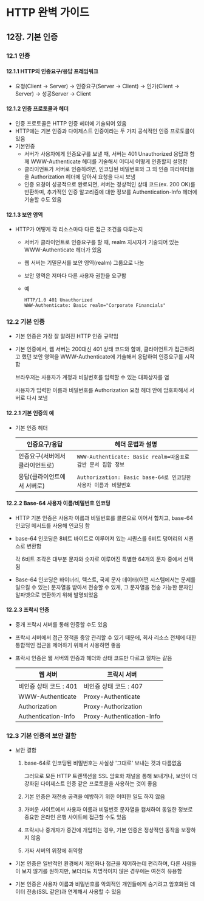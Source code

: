 # HTTP 완벽 가이드

## 12장. 기본 인증

### 12.1 인증

#### 12.1.1 HTTP의 인증요구/응답 프레임워크

- 요청(Client → Server) → 인증요구(Server → Client) → 인가(Client → Server) → 성공Server → Client

#### 12.1.2 인증 프로토콜과 헤더

- 인증 프로토콜은 HTTP 인증 헤더에 기술되어 있음
- HTTP에는 기본 인증과 다이제스트 인증이라는 두 가지 공식적인 인증 프로토콜이 있음
- 기본인증
  - 서버가 사용자에게 인증요구를 보낼 때, 서버는 401 Unauthorized 응답과 함께 WWW-Authenticate 헤더를 기술해서 어디서 어떻게 인증할지 설명함
  - 클라이언트가 서버로 인증하려면, 인코딩된 비밀번호와 그 외 인증 파라미터들을 Authorization 헤더에 담아서 요청을 다시 보냄
  - 인증 요쳥이 성공적으로 완료되면, 서버는 정상적인 상태 코드(ex. 200 OK)를 반환하며, 추가적인 인증 알고리즘에 대한 정보를 Authentication-Info 헤더에 기술할 수도 있음

#### 12.1.3 보안 영역

- HTTP가 어떻게 각 리소스마다 다른 접근 조건을 다루는지

  - 서버가 클라이언트로 인증요구를 할 때, realm 지시자가 기술되어 있는 WWW-Authenticate 헤더가 있음

  - 웹 서버는 기밀문서를 보안 영역(realm) 그룹으로 나눔

  - 보안 영역은 저마다 다른 사용자 권한을 요구함

  - 예

    ```http
    HTTP/1.0 401 Unauthorized
    WWW-Authenticate: Basic realm="Corporate Financials"
    ```

### 12.2 기본 인증

- 기본 인증은 가장 잘 알려진 HTTP 인증 규약임

- 기본 인증에서, 웹 서버는 200대신 401 상태 코드와 함께, 클라이언트가 접근하려고 했던 보안 영역을 WWW-Authenticate에 기술해서 응답하여 인증요구를 시작함

  브라우저는 사용자가 계정과 비밀번호를 입력할 수 있는 대화상자를 염

  사용자가 입력한 이름과 비밀번호를 Authorization 요청 헤더 안에 암호화해서 서버로 다시 보냄

#### 12.2.1 기본 인증의 예

- 기본 인증 헤더

  | 인증요구/응답                   | 헤더 문법과 설명                                             |
  | ------------------------------- | ------------------------------------------------------------ |
  | 인증요구(서버에서 클라이언트로) | `WWW-Authenticate: Basic realm=따옴표로 감싼 문서 집합 정보` |
  | 응답(클라이언트에서 서버로)     | `Authorization: Basic base-64로 인코딩한 사용자 이름과 비밀번호` |

#### 12.2.2 Base-64 사용자 이름/비밀번호 인코딩

- HTTP 기본 인증은 사용자 이름과 비밀번호를 콜론으로 이어서 합치고, base-64 인코딩 메서드를 사용해 인코딩 함

- base-64 인코딩은 8비트 바이트로 이루어져 있는 시퀀스를 6비트 덩어리의 시퀀스로 변환함

  각 6비트 조각은 대부분 문자와 숫자로 이루어진 특별한 64개의 문자 중에서 선택됨

- Base-64 인코딩은 바이너리, 텍스트, 국제 문자 데이터(어떤 시스템에서는 문제를 일으킬 수 있는) 문자열을 받아서 전송할 수 있게, 그 문자열을 전송 가능한 문자인 알파벳으로 변환하기 위해 발명되었음

#### 12.2.3 프락시 인증

- 중개 프락시 서버를 통해 인증할 수도 있음

- 프락시 서버에서 접근 정책을 중앙 관리할 수 있기 때문에, 회사 리소스 전체에 대한 통합적인 접근을 제어하기 위해서 사용하면 좋음

- 프락시 인증은 웹 서버의 인증과 헤더와 상태 코드만 다르고 절차는 같음

  | 웹 서버                | 프락시 서버               |
  | ---------------------- | ------------------------- |
  | 비인증 상태 코드 : 401 | 비인증 상태 코드 : 407    |
  | WWW-Authenticate       | Proxy-Authenticate        |
  | Authorization          | Proxy-Authorization       |
  | Authentication-Info    | Proxy-Authentication-Info |

### 12.3 기본 인증의 보안 결함

- 보안 결함

  1. base-64로 인코딩된 비밀번호는 사실상 '그대로' 보내는 것과 다름없음

     그러므로 모든 HTTP 트랜잭션을 SSL 암호화 채널을 통해 보내거나, 보안이 더 강화된 다이제스트 인증 같은 프로토콜을 사용하는 것이 좋음

  2. 기본 인증은 재전송 공격을 예방하기 위한 어떠한 일도 하지 않음

  3. 가벼운 사이트에서 사용자 이름과 비밀번호 문자열을 캡처하여 동일한 정보로 중요한 온라인 은행 사이트에 접근할 수도 있음

  4. 프락시나 중개자가 중간에 개입하는 경우, 기본 인증은 정상적인 동작을 보장하지 않음

  5. 가짜 서버의 위장에 취약함

- 기본 인증은 일반적인 환경에서 개인화나 접근을 제어하는데 편리하며, 다른 사람들이 보지 않기를 원하지만, 보더라도 치명적이지 않은 경우에는 여전히 유용함

- 기본 인증은 사용자 이름과 비밀번호를 악의적인 개인들에게 숨기려고 암호화된 데이터 전송(SSL 같은)과 연계해서 사용할 수 있음

